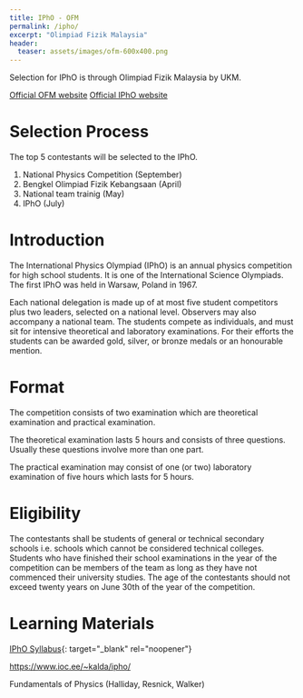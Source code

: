 ```yaml
---
title: IPhO - OFM
permalink: /ipho/
excerpt: "Olimpiad Fizik Malaysia"
header:
  teaser: assets/images/ofm-600x400.png
---
```


Selection for IPhO is through Olimpiad Fizik Malaysia by UKM.

[Official OFM website](http://www.ukm.my/ipho/)
[Official IPhO website](https://www.ipho-new.org/)

# Selection Process

The top 5 contestants will be selected to the IPhO.

1. National Physics Competition (September)
2. Bengkel Olimpiad Fizik Kebangsaan (April)
3. National team trainig (May)
4. IPhO (July)

# Introduction

The International Physics Olympiad (IPhO) is an annual physics competition for high school students. It is one of the International Science Olympiads. The first IPhO was held in Warsaw, Poland in 1967.

Each national delegation is made up of at most five student competitors plus two leaders, selected on a national level. Observers may also accompany a national team. The students compete as individuals, and must sit for intensive theoretical and laboratory examinations. For their efforts the students can be awarded gold, silver, or bronze medals or an honourable mention.

# Format

The competition consists of two examination which are theoretical examination and practical examination.*​​​​​​*

The theoretical examination lasts 5 hours and consists of three questions. Usually these questions involve more than one part.

The practical examination may consist of one (or two) laboratory examination of five hours which lasts for 5 hours.

# Eligibility

The contestants shall be students of general or technical secondary schools i.e. schools which cannot be considered technical colleges. Students who have finished their school examinations in the year of the competition can be members of the team as long as they have not commenced their university studies. The age of the contestants should not exceed twenty years on June 30th of the year of the competition.

# Learning Materials

[IPhO Syllabus](https://www.ipho2021.lt/uplfiles/2015-12-06%20%20Syllabus%20of%20IPhO_1.pdf){: target="_blank" rel="noopener"}

<https://www.ioc.ee/~kalda/ipho/>

Fundamentals of Physics (Halliday, Resnick, Walker)
